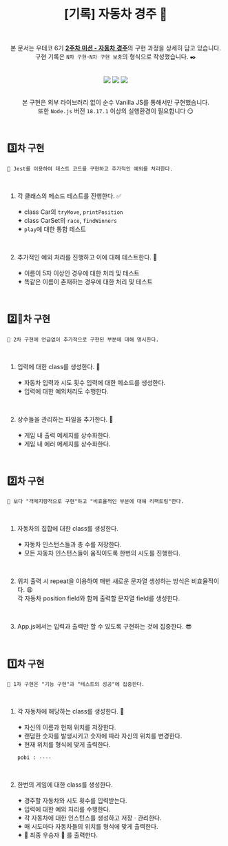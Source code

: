 <div align="center">
  
# [기록] 자동차 경주 :triangular_flag_on_post:
<br>

본 문서는 우테코 6기 [**2주차 미션 - 자동차 경주**](https://github.com/woowacourse-precourse/javascript-racingcar-6)의 구현 과정을 상세히 담고 있습니다.<br>
구현 기록은 `N차 구현`-`N차 구현 보충`의 형식으로 작성했습니다. :black_nib:

<br>

<div>
<img src="https://img.shields.io/badge/javascript-F7DF1E?style=for-the-badge&logo=javascript&logoColor=white"/>
<img src="https://img.shields.io/badge/node.js-339933?style=for-the-badge&logo=node.js&logoColor=white"/>
<img src="https://img.shields.io/badge/jest-C21325?style=for-the-badge&logo=jest&logoColor=white"/>
</div>

<br>

본 구현은 외부 라이브러리 없이 순수 Vanilla JS를 통해서만 구현했습니다.<br>
또한 `Node.js` 버전 `18.17.1` 이상의 실행환경이 필요합니다 😏

</div>

<br>

## :three:차 구현

```
🎯 Jest를 이용하여 테스트 코드를 구현하고 추가적인 예외를 처리한다.
```

<br>

1. 각 클래스의 메소드 테스트를 진행한다. :white_check_mark:<br><br>
   ✦ class Car의 `tryMove`, `printPosition`<br>
   ✦ class CarSet의 `race`, `findWinners`<br>
   ✦ `play`에 대한 통합 테스트<br>

<br>

2. 추가적인 예외 처리를 진행하고 이에 대해 테스트한다. :test_tube:<br><br>
   ✦ 이름이 5자 이상인 경우에 대한 처리 및 테스트<br>
   ✦ 똑같은 이름이 존재하는 경우에 대한 처리 및 테스트<br>

<br>

## :two::arrows_counterclockwise:차 구현

```
🎯 2차 구현에 언급없이 추가적으로 구현된 부분에 대해 명시한다.
```

<br>

1. 입력에 대한 class를 생성한다. :speech_balloon:<br><br>
   ✦ 자동차 입력과 시도 횟수 입력에 대한 메소드를 생성한다.<br>
   ✦ 입력에 대한 예외처리도 수행한다.

<br>

2. 상수들을 관리하는 파일을 추가한다. :gem:<br><br>
   ✦ 게임 내 출력 메세지를 상수화한다.<br>
   ✦ 게임 내 에러 메세지를 상수화한다.

<br>

## :two:차 구현

```
🎯 보다 "객체지향적으로 구현"하고 "비효율적인 부분에 대해 리팩토링"한다.
```

<br>

1. 자동차의 집합에 대한 class를 생성한다.<br><br>
   ✦ 자동차 인스턴스들과 총 수를 저장한다.<br>
   ✦ 모든 자동차 인스턴스들이 움직이도록 한번의 시도를 진행한다.<br>

<br>

2. 위치 출력 시 repeat을 이용하여 매번 새로운 문자열 생성하는 방식은 비효율적이다. :weary: <br>
   각 자동차 position field와 함께 출력할 문자열 field를 생성한다.

<br>

3. App.js에서는 입력과 출력만 할 수 있도록 구현하는 것에 집중한다. :sunglasses:

<br>

## :one:차 구현

```
🎯 1차 구현은 "기능 구현"과 "테스트의 성공"에 집중한다.
```

<br>

1. 각 자동차에 해당하는 class를 생성한다. :car:<br><br>
   ✦ 자신의 이름과 현재 위치를 저장한다.<br>
   ✦ 랜덤한 숫자를 발생시키고 숫자에 따라 자신의 위치를 변경한다.<br>
   ✦ 현재 위치를 형식에 맞게 출력한다.

   ```
   pobi : ----
   ```

<br>

2. 한번의 게임에 대한 class를 생성한다.<br><br>
   ✦ 경주할 자동차와 시도 횟수를 입력받는다.<br>
   ✦ 입력에 대한 예외 처리를 수행한다.<br>
   ✦ 각 자동차에 대한 인스턴스를 생성하고 저장 · 관리한다.<br>
   ✦ 매 시도마다 자동차들의 위치를 형식에 맞게 출력한다.<br>
   ✦ :crown: 최종 우승자 :crown: 를 출력한다.

<br>
